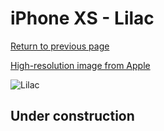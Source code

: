 # iPhone XS - Lilac

[Return to previous page](/iphone_x)

[High-resolution image from Apple](https://store.storeimages.cdn-apple.com/8756/as-images.apple.com/is/MVFR2?wid=4500&hei=4500&fmt=png)

<div style="width: 500px"><img src="/almost_uncompressed/MVFR2.webp" alt="Lilac"></div>

## Under construction
